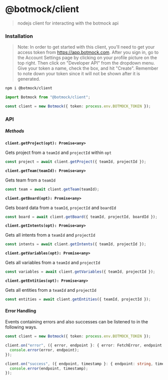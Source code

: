 # @botmock/client

> nodejs client for interacting with the botmock api

### Installation

> Note: In order to get started with this client, you'll need to get your access token from https://app.botmock.com. After you sign in, go to the Account Settings page by clicking on your profile picture on the top right. Then click on "Developer API" from the dropdown menu. Give your token a name, check the box, and hit "Create". Remember to note down your token since it will not be shown after it is generated.

```bash
npm i @botmock/client
```

```ts
import Botmock from "@botmock/client";

const client = new Botmock({ token: process.env.BOTMOCK_TOKEN });
```

### API

##### Methods

**`client.getProject(opt): Promise<any>`**

Gets project from a `teamId` and `projectId` within `opt`

```ts
const project = await client.getProject({ teamId, projectId });
```

**`client.getTeam(teamId): Promise<any>`**

Gets team from a `teamId`

```ts
const team = await client.getTeam(teamId);
```

**`client.getBoard(opt): Promise<any>`**

Gets board data from a `teamId`, `projectId` and `boardId`

```ts
const board = await client.getBoard({ teamId, projectId, boardId });
```

**`client.getIntents(opt): Promise<any>`**

Gets all intents from a `teamId` and `projectId`

```ts
const intents = await client.getIntents({ teamId, projectId });
```

**`client.getVariables(opt): Promise<any>`**

Gets all variables from a `teamId` and `projectId`

```ts
const variables = await client.getVariables({ teamId, projectId });
```

**`client.getEntities(opt): Promise<any>`**

Gets all entities from a `teamId` and `projectId`

```ts
const entities = await client.getEntities({ teamId, projectId });
```

#### Error Handling

Events containing errors and also successes can be listened to in the following ways.

```ts
const client = new Botmock({ token: process.env.BOTMOCK_TOKEN });

client.on("error", ({ error, endpoint }: { error: FetchError, endpoint: string }) => {
  console.error(error, endpoint);
});

client.on("success", ({ endpoint, timestamp }: { endpoint: string, timestamp: number }) => {
  console.error(endpoint, timestamp);
});
```
